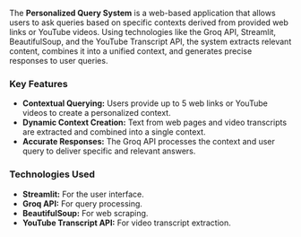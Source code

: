 The **Personalized Query System** is a web-based application that allows users to ask queries based on specific contexts derived from provided web links or YouTube videos. Using technologies like the Groq API, Streamlit, BeautifulSoup, and the YouTube Transcript API, the system extracts relevant content, combines it into a unified context, and generates precise responses to user queries.

### Key Features
- **Contextual Querying:** Users provide up to 5 web links or YouTube videos to create a personalized context.
- **Dynamic Context Creation:** Text from web pages and video transcripts are extracted and combined into a single context.
- **Accurate Responses:** The Groq API processes the context and user query to deliver specific and relevant answers.

### Technologies Used
- **Streamlit:** For the user interface.
- **Groq API:** For query processing.
- **BeautifulSoup:** For web scraping.
- **YouTube Transcript API:** For video transcript extraction.
